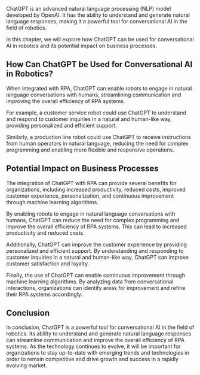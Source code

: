 
ChatGPT is an advanced natural language processing (NLP) model developed by OpenAI. It has the ability to understand and generate natural language responses, making it a powerful tool for conversational AI in the field of robotics.

In this chapter, we will explore how ChatGPT can be used for conversational AI in robotics and its potential impact on business processes.

How Can ChatGPT be Used for Conversational AI in Robotics?
----------------------------------------------------------

When integrated with RPA, ChatGPT can enable robots to engage in natural language conversations with humans, streamlining communication and improving the overall efficiency of RPA systems.

For example, a customer service robot could use ChatGPT to understand and respond to customer inquiries in a natural and human-like way, providing personalized and efficient support.

Similarly, a production line robot could use ChatGPT to receive instructions from human operators in natural language, reducing the need for complex programming and enabling more flexible and responsive operations.

Potential Impact on Business Processes
--------------------------------------

The integration of ChatGPT with RPA can provide several benefits for organizations, including increased productivity, reduced costs, improved customer experience, personalization, and continuous improvement through machine learning algorithms.

By enabling robots to engage in natural language conversations with humans, ChatGPT can reduce the need for complex programming and improve the overall efficiency of RPA systems. This can lead to increased productivity and reduced costs.

Additionally, ChatGPT can improve the customer experience by providing personalized and efficient support. By understanding and responding to customer inquiries in a natural and human-like way, ChatGPT can improve customer satisfaction and loyalty.

Finally, the use of ChatGPT can enable continuous improvement through machine learning algorithms. By analyzing data from conversational interactions, organizations can identify areas for improvement and refine their RPA systems accordingly.

Conclusion
----------

In conclusion, ChatGPT is a powerful tool for conversational AI in the field of robotics. Its ability to understand and generate natural language responses can streamline communication and improve the overall efficiency of RPA systems. As the technology continues to evolve, it will be important for organizations to stay up-to-date with emerging trends and technologies in order to remain competitive and drive growth and success in a rapidly evolving market.

